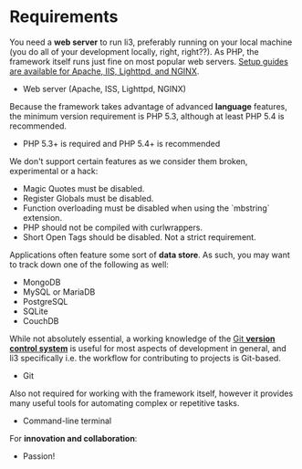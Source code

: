 # Requirements

You need a **web server** to run li3, preferably running on your local machine (you do all of your development locally, right, right??). As PHP, the framework itself runs just fine on most popular web servers. [Setup guides are available for Apache, IIS, Lighttpd, and NGINX](./web-serves.md). 
 
* Web server (Apache, ISS, Lighttpd, NGINX)

Because the framework takes advantage of advanced **language** features, the minimum version requirement is PHP 5.3, although at least PHP 5.4 is recommended.

 * PHP 5.3+ is required and PHP 5.4+ is recommended 

<div class="note">
	We don't support certain features as we consider them broken, experimental or a hack:
	<ul>
	 <li>Magic Quotes must be disabled.
	 <li>Register Globals must be disabled.
	 <li>Function overloading must be disabled when using the `mbstring` extension.
	 <li>PHP should not be compiled with curlwrappers.
	 <li>Short Open Tags should be disabled. Not a strict requirement.
	</ul>
</div>

Applications often feature some sort of **data store**. As such, you may want to track down one of the following as well:

 * MongoDB
 * MySQL or MariaDB
 * PostgreSQL
 * SQLite
 * CouchDB


While not absolutely essential, a working knowledge of the [Git **version control system**](http://git-scm.com/) is useful for most aspects of development in general, and li3 specifically i.e. the workflow for contributing to projects is Git-based.

 * Git

Also not required for working with the framework itself, however it provides many useful tools for automating complex or repetitive tasks.

 * Command-line terminal

For **innovation and collaboration**:

 * Passion!
